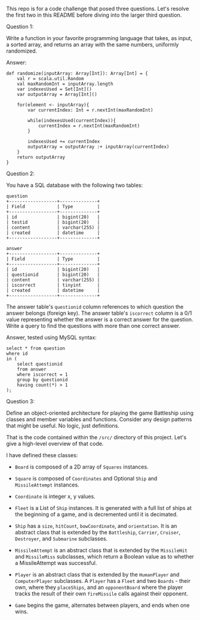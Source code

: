 This repo is for a code challenge that posed three questions. Let's resolve the first two in this README before diving 
into the larger third question.


Question 1:  

Write a function in your favorite programming language that takes, as input, a sorted array, and returns an 
array with the same numbers, uniformly randomized.

Answer:

```
def randomize(inputArray: Array[Int]): Array[Int] = {
	val r = scala.util.Random
	val maxRandomInt = inputArray.length
	var indexesUsed = Set[Int]()
	var outputArray = Array[Int]()
 	
	for(element <- inputArray){  
		var currentIndex: Int = r.nextInt(maxRandomInt)
    
		while(indexesUsed(currentIndex)){
			currentIndex = r.nextInt(maxRandomInt)
		}
      
		indexesUsed += currentIndex
		outputArray = outputArray :+ inputArray(currentIndex)
	}
	return outputArray
}
```

Question 2: 

You have a SQL database with the following two tables:

```
question
+------------------+--------------+
| Field            | Type         |
+------------------+--------------+
| id               | bigint(20)   |
| testid           | bigint(20)   |
| content          | varchar(255) |
| created          | datetime     |
+------------------+--------------+

answer
+------------------+--------------+
| Field            | Type         |
+------------------+--------------+
| id               | bigint(20)   |
| questionid       | bigint(20)   |
| content          | varchar(255) |
| iscorrect        | tinyint      |
| created          | datetime     |
+------------------+--------------+
```

The answer table's `questionid` column references to which question the answer belongs (foreign key). The answer table's 
`iscorrect` column is a 0/1 value representing whether the answer is a correct answer for the question. Write a query to 
find the questions with more than one correct answer.

Answer, tested using MySQL syntax:
```
select * from question 
where id 
in (
	select questionid 
	from answer 
	where iscorrect = 1 
	group by questionid 
	having count(*) > 1
);
```

Question 3:

Define an object-oriented architecture for playing the game Battleship using classes and member variables and functions. 
Consider any design patterns that might be useful. No logic, just definitions.

That is the code contained within the `/src/` directory of this project. Let's give a high-level overview of that code.

I have defined these classes:

- `Board` is composed of a 2D array of `Squares` instances.

- `Square` is composed of `Coordinates` and Optional `Ship` and `MissileAttempt` instances.

- `Coordinate` is integer x, y values.

- `Fleet` is a List of `Ship` instances. It is generated with a full list of ships at the beginning of a game, and 
is decremented until it is decimated.

- `Ship` has a `size`, `hitCount`, `bowCoordinate`, and `orientation`. It is an abstract class that is extended
by the `Battleship`, `Carrier`, `Cruiser`, `Destroyer`, and `Submarine` subclasses.

- `MissileAttempt` is an abstract class that is extended by the `MissileHit` and `MissileMiss` subclasses, which return
a Boolean value as to whether a MissileAttempt was successful.

- `Player` is an abstract class that is extended by the `HumanPlayer` and `ComputerPlayer` subclasses. A `Player` has a
`Fleet` and two `Boards` - their own, where they `placeShips`, and an `opponentBoard` where the player tracks the result
of their own `fireMissile` calls against their opponent. 

- `Game` begins the game, alternates between players, and ends when one wins.